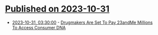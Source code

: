 # [Published on 2023-10-31](index.md)

* [2023-10-31, 03:30:00](https://science.slashdot.org/story/23/10/30/2259251/drugmakers-are-set-to-pay-23andme-millions-to-access-consumer-dna?utm_source=rss1.0mainlinkanon&utm_medium=feed) - [Drugmakers Are Set To Pay 23andMe Millions To Access Consumer DNA](https://science.slashdot.org/story/23/10/30/2259251/drugmakers-are-set-to-pay-23andme-millions-to-access-consumer-dna?utm_source=rss1.0mainlinkanon&utm_medium=feed)
